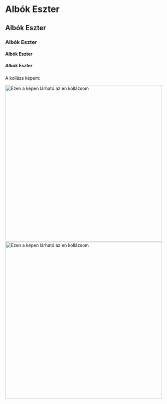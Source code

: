 <!DOCTYPE html>
<html>
    <head>
    <title>Eszter oldala</title>
    </head>
 <body>

<h1>Albók Eszter</h1>
<h2>Albók Eszter</h2>
<h3>Albók Eszter</h3>
<h4>Albók Eszter</h4>
<h5>Albók Eszter</h5>
     <p>A kollázs képem:</p>
<img src="https://i.imgur.com/uOHBJCs.jpeg" alt="Ezen a képen lárható az en kollázsom" width=500>
<img src="https://i.imgur.com/z958aDn.jpeg" alt="Ezen a képen lárható az en kollázsom" width=500>

  </body>
</html>


